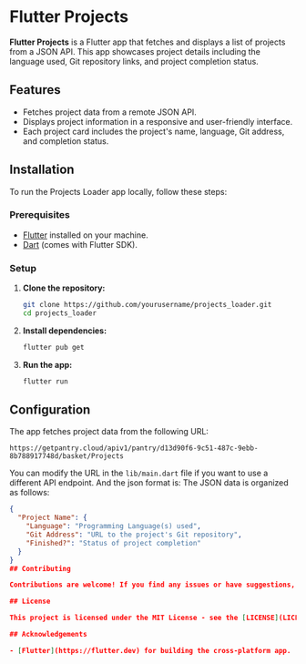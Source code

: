 # Flutter Projects

**Flutter Projects** is a Flutter app that fetches and displays a list of projects from a JSON API. This app showcases project details including the language used, Git repository links, and project completion status.

## Features

- Fetches project data from a remote JSON API.
- Displays project information in a responsive and user-friendly interface.
- Each project card includes the project's name, language, Git address, and completion status.

## Installation

To run the Projects Loader app locally, follow these steps:

### Prerequisites

- [Flutter](https://flutter.dev/docs/get-started/install) installed on your machine.
- [Dart](https://dart.dev/get-dart) (comes with Flutter SDK).

### Setup

1. **Clone the repository:**

   ```sh
   git clone https://github.com/yourusername/projects_loader.git
   cd projects_loader
   ```

2. **Install dependencies:**

   ```sh
   flutter pub get
   ```

3. **Run the app:**

   ```sh
   flutter run
   ```

## Configuration

The app fetches project data from the following URL:

```plaintext
https://getpantry.cloud/apiv1/pantry/d13d90f6-9c51-487c-9ebb-8b788917748d/basket/Projects
```

You can modify the URL in the `lib/main.dart` file if you want to use a different API endpoint.
And the json format is:
The JSON data is organized as follows:

```json
{
  "Project Name": {
    "Language": "Programming Language(s) used",
    "Git Address": "URL to the project's Git repository",
    "Finished?": "Status of project completion"
  }
}
## Contributing

Contributions are welcome! If you find any issues or have suggestions, please open an issue or submit a pull request.

## License

This project is licensed under the MIT License - see the [LICENSE](LICENSE) file for details.

## Acknowledgements

- [Flutter](https://flutter.dev) for building the cross-platform app.

